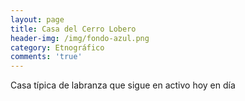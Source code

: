 ```yaml
---
layout: page
title: Casa del Cerro Lobero
header-img: /img/fondo-azul.png
category: Etnográfico
comments: 'true'
---
```



Casa típica de labranza que sigue en activo hoy en día
